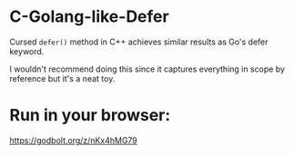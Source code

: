 # C-Golang-like-Defer
Cursed `defer()` method in C++ achieves similar results as Go's defer keyword.

I wouldn't recommend doing this since it captures everything in scope by reference but it's a neat toy.

# Run in your browser:
https://godbolt.org/z/nKx4hMG79
